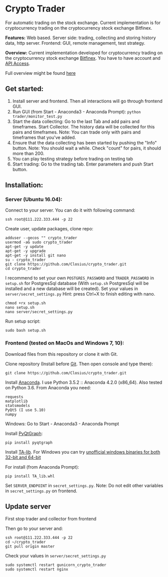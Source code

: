 # Crypto Trader

For automatic trading on the stock exchange.
Current implementation is for cryptocurrency trading on
the cryptocurrency stock exchange Bitfinex.

**Features:**
Web based.
Server side: trading, collecting and storing history data, http server.
Frontend: GUI, remote management, test strategy.

**Overview:**
Current implementation developed for cryptocurrency trading on
the cryptocurrency stock exchange [Bitfinex](https://www.bitfinex.com).
You have to have account and [API Access](https://docs.bitfinex.com/docs/api-access).

Full overview might be found [here](https://github.com/Closius/crypto_trader/raw/master/trader/misc/crypto_trader.pdf)

## Get started:

1. Install server and frontend. Then all interactions will go through frontend GUI.
2. Run GUI (from Start - Anaconda3 - Anaconda Prompt): ``python trader/monitor_test.py``
3. Start the data collecting:
    Go to the last Tab and add pairs and timeframes.
    Start Collector.
    The history data will be collected for this pairs and timeframes.
    Note: You can trade only with pairs and timeframes that you've added.
4. Ensure that the data collecting has been started by pushing the "Info" button.
    Note: You should wait a while. Check "count" for pairs, it should more than 200.
5. You can play testing strategy before trading on testing tab
6. Start trading: Go to the trading tab. Enter parameters and push Start button.

## Installation:

### Server (Ubuntu 16.04):

Connect to your server. You can do it with following command:
```
ssh root@111.222.333.444 -p 22
```

Create user, update packages, clone repo:
```
adduser --gecos "" crypto_trader
usermod -aG sudo crypto_trader
apt-get -y update
apt-get -y upgrade
apt-get -y install git nano
su - crypto_trader
git clone https://github.com/Closius/crypto_trader.git
cd crypto_trader
```

I recommend to set your own ``POSTGRES_PASSWORD`` and ``TRADER_PASSWORD`` in ``setup.sh`` for PostgresSql database
(With ``setup.sh`` PostgresSql will be installed and a new database will be created).
Set your values in ``server/secret_settings.py``
Hint: press Ctrl+X to finish editing with nano.
```
chmod +rx setup.sh
nano setup.sh
nano server/secret_settings.py
```

Run setup script:
```
sudo bash setup.sh
```

### Frontend (tested on MacOs and Windows 7, 10):

Download files from this repository or clone it with Git.

Clone repository (Install before [Git](https://git-scm.com/downloads). Then open console and type there):
```
git clone https://github.com/Closius/crypto_trader.git
```

Install [Anaconda](https://www.anaconda.com/download). I use Python 3.5.2 :: Anaconda 4.2.0 (x86_64). Also tested on Python 3.6.
From Anaconda you need:
```
requests
matplotlib
statsmodels
PyQt5 (I use 5.10)
numpy
```

Windows: Go to Start - Anaconda3 - Anaconda Prompt

Install [PyQtGraph](http://www.pyqtgraph.org/):
```
pip install pyqtgraph
```

Install [TA-lib](https://github.com/mrjbq7/ta-lib#dependencies).
For Windows you can try [unofficial windows binaries for both 32-bit and 64-bit](https://www.lfd.uci.edu/~gohlke/pythonlibs/#ta-lib)

For install (from Anaconda Prompt):
```
pip install TA_lib.whl
```

Set ``SERVER_ENDPOINT`` in ``secret_settings.py``. Note: Do not edit other variables in ``secret_settings.py`` on frontend.

## Update server

First stop trader and collector from frontend

Then go to your server and:
```
ssh root@111.222.333.444 -p 22
cd ~/crypto_trader
git pull origin master
```
Check your values in ``server/secret_settings.py``
```
sudo systemctl restart gunicorn_crypto_trader
sudo systemctl restart nginx
```
